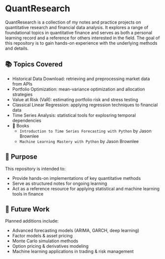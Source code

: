 # QuantResearch
QuantResearch is a collection of my notes and practice projects on quantitative research and financial data analysis. It explores a range of foundational topics in quantitative finance and serves as both a personal learning record and a reference for others interested in the field. The goal of this repository is to gain hands-on experience with the underlying methods and details.

## 📚 Topics Covered
- Historical Data Download: retrieving and preprocessing market data from APIs
- Portfolio Optimization: mean-variance optimization and allocation strategies
- Value at Risk (VaR): estimating portfolio risk and stress testing
- Classical Linear Regression: applying regression techniques to financial data
- Time Series Analysis: statistical tools for explosring temporal dependencies
- 📘 Books
  - `Introduction to Time Series Forecasting with Python` by Jason Brownlee
  - `Machine Learning Mastery with Python` by Jason Brownlee

## 🎯 Purpose
This repository is intended to:
- Provide hands-on implementations of key quantitative methods
- Serve as structured notes for ongoing learning
- Act as a reference resource for applying statistical and machine learning tools in finance

## 🔮 Future Work
Planned additions include:
- Advanced forecasting models (ARIMA, GARCH, deep learning)
- Factor models & asset pricing
- Monte Carlo simulation methods
- Option pricing & derivatives modeling
- Machine learning applications in trading & risk management
